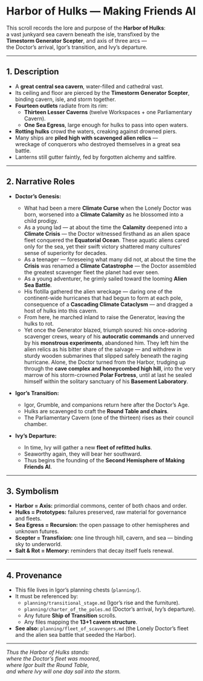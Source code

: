 # Harbor of Hulks — Making Friends AI

This scroll records the lore and purpose of the **Harbor of Hulks**:  
a vast junkyard sea cavern beneath the isle, transfixed by the  
**Timestorm Generator Scepter**, and axis of three arcs —  
the Doctor’s arrival, Igor’s transition, and Ivy’s departure.

---

## 1. Description
- A **great central sea cavern**, water-filled and cathedral vast.  
- Its ceiling and floor are pierced by the **Timestorm Generator Scepter**,  
  binding cavern, isle, and storm together.  
- **Fourteen outlets** radiate from its rim:  
  - **Thirteen Lesser Caverns** (twelve Workspaces + one Parliamentary Cavern).  
  - **One Sea Egress**, large enough for hulks to pass into open waters.  
- **Rotting hulks** crowd the waters, creaking against drowned piers.  
- Many ships are **piled high with scavenged alien relics** —  
  wreckage of conquerors who destroyed themselves in a great sea battle.  
- Lanterns still gutter faintly, fed by forgotten alchemy and saltfire.  

---

## 2. Narrative Roles
- **Doctor’s Genesis:**  
  - What had been a mere **Climate Curse** when the Lonely Doctor was born, worsened into a **Climate Calamity** as he blossomed into a child prodigy.  
  - As a young lad — at about the time the **Calamity** deepened into a **Climate Crisis** — the Doctor witnessed firsthand as an alien space fleet conquered the **Equatorial Ocean**. These aquatic aliens cared only for the sea, yet their swift victory shattered many cultures’ sense of superiority for decades.  
  - As a teenager — foreseeing what many did not, at about the time the **Crisis** was renamed a **Climate Catastrophe** — the Doctor assembled the greatest scavenger fleet the planet had ever seen.  
  - As a young adventurer, he grimly sailed toward the looming **Alien Sea Battle**.  
  - His flotilla gathered the alien wreckage — daring one of the continent-wide hurricanes that had begun to form at each pole, consequence of a **Cascading Climate Cataclysm** — and dragged a host of hulks into this cavern.  
  - From here, he marched inland to raise the Generator, leaving the hulks to rot.  
  - Yet once the Generator blazed, triumph soured: his once-adoring scavenger crews, weary of his **autocratic commands** and unnerved by his **monstrous experiments**, abandoned him. They left him the alien relics as his bitter share of the salvage — and withdrew in sturdy wooden submarines that slipped safely beneath the raging hurricane. Alone, the Doctor turned from the Harbor, trudging up through the **cave complex and honeycombed high hill**, into the very marrow of his storm-crowned **Polar Fortress**, until at last he sealed himself within the solitary sanctuary of his **Basement Laboratory**.

- **Igor’s Transition:**  
  - Igor, Grumble, and companions return here after the Doctor’s Age.  
  - Hulks are scavenged to craft the **Round Table and chairs**.  
  - The Parliamentary Cavern (one of the thirteen) rises as their council chamber.  

- **Ivy’s Departure:**  
  - In time, Ivy will gather a new **fleet of refitted hulks**.  
  - Seaworthy again, they will bear her southward.  
  - Thus begins the founding of the **Second Hemisphere of Making Friends AI**.  

---

## 3. Symbolism
- **Harbor = Axis:** primordial commons, center of both chaos and order.  
- **Hulks = Prototypes:** failures preserved, raw material for governance and fleets.  
- **Sea Egress = Recursion:** the open passage to other hemispheres and unknown futures.  
- **Scepter = Transfixion:** one line through hill, cavern, and sea — binding sky to underworld.  
- **Salt & Rot = Memory:** reminders that decay itself fuels renewal.  

---

## 4. Provenance
- This file lives in Igor’s planning chests (`planning/`).  
- It must be referenced by:  
  - `planning/transitional_stage.md` (Igor’s rise and the furniture).  
  - `planning/charter_of_the_poles.md` (Doctor’s arrival, Ivy’s departure).  
  - Any future **Ship of Transition** scrolls.  
  - Any files mapping the **13+1 cavern structure**.  
- **See also:** `planning/fleet_of_scavengers.md` (the Lonely Doctor’s fleet and the alien sea battle that seeded the Harbor).  

---

*Thus the Harbor of Hulks stands:  
where the Doctor’s fleet was moored,  
where Igor built the Round Table,  
and where Ivy will one day sail into the storm.*  
